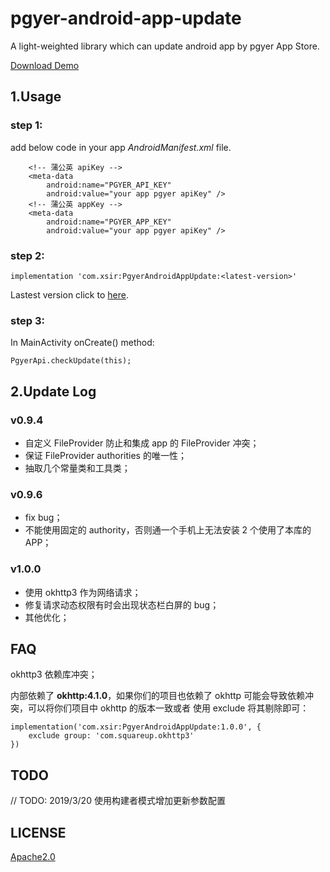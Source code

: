 # pgyer-android-app-update

A light-weighted library which can update android app by pgyer App Store.

[Download Demo](https://www.pgyer.com/android_app_update)

## 1.Usage

### step 1:

add below code in your app *AndroidManifest.xml* file.

```
    <!-- 蒲公英 apiKey -->
    <meta-data
        android:name="PGYER_API_KEY"
        android:value="your app pgyer apiKey" />
    <!-- 蒲公英 appKey -->
    <meta-data
        android:name="PGYER_APP_KEY"
        android:value="your app pgyer apiKey" />
```

### step 2:

```
implementation 'com.xsir:PgyerAndroidAppUpdate:<latest-version>'
```

Lastest version click to [here](https://github.com/xinpengfei520/pgyer-android-app-update/releases).

### step 3:

In MainActivity onCreate() method:

```
PgyerApi.checkUpdate(this);
```

## 2.Update Log

### v0.9.4

- 自定义 FileProvider 防止和集成 app 的 FileProvider 冲突；
- 保证 FileProvider authorities 的唯一性；
- 抽取几个常量类和工具类；

### v0.9.6

- fix bug；
- 不能使用固定的 authority，否则通一个手机上无法安装 2 个使用了本库的 APP；

### v1.0.0

- 使用 okhttp3 作为网络请求；
- 修复请求动态权限有时会出现状态栏白屏的 bug；
- 其他优化；

## FAQ

okhttp3 依赖库冲突；

内部依赖了 **okhttp:4.1.0**，如果你们的项目也依赖了 okhttp 可能会导致依赖冲突，可以将你们项目中 okhttp 的版本一致或者
使用 exclude 将其剔除即可：

```
implementation('com.xsir:PgyerAndroidAppUpdate:1.0.0', {
    exclude group: 'com.squareup.okhttp3'
})
```

## TODO

// TODO: 2019/3/20 使用构建者模式增加更新参数配置

## LICENSE

[Apache2.0](https://github.com/xinpengfei520/pgyer-android-app-update/blob/master/LICENSE)